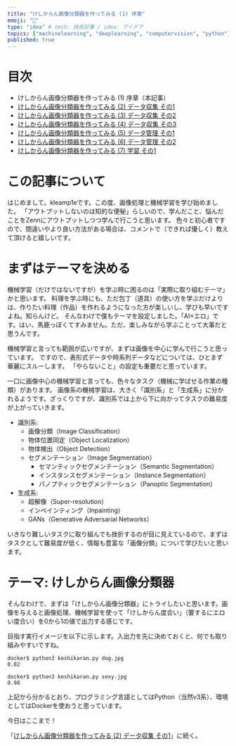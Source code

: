```yaml
---
title: "けしからん画像分類器を作ってみる (1) 序章"
emoji: "👙"
type: "idea" # tech: 技術記事 / idea: アイデア
topics: ["machinelearning", "deeplearning", "computervision", "python"]
published: true
---
```


# 目次

* けしからん画像分類器を作ってみる (1) 序章（本記事）
* [けしからん画像分類器を作ってみる (2) データ収集 その1](202102-pornography-classifier-2)
* [けしからん画像分類器を作ってみる (3) データ収集 その2](202102-pornography-classifier-3)
* [けしからん画像分類器を作ってみる (4) データ収集 その3](202103-pornography-classifier-4)
* [けしからん画像分類器を作ってみる (5) データ管理 その1](202103-pornography-classifier-5)
* [けしからん画像分類器を作ってみる (6) データ管理 その2](202103-pornography-classifier-6)
* [けしからん画像分類器を作ってみる (7) 学習 その1](202104-pornography-classifier-7)

# この記事について

はじめまして。kleamp1eです。この度、画像処理と機械学習を学び始めました。
「アウトプットしないのは知的な便秘」らしいので、学んだこと、悩んだことをZennにアウトプットしつつ学んで行こうと思います。
色々と初心者ですので、間違いやより良い方法がある場合は、コメントで（できれば優しく）教えて頂けると嬉しいです。

# まずはテーマを決める

機械学習（だけではないですが）を学ぶ時に困るのは「実際に取り組むテーマ」かと思います。
料理を学ぶ時にも、ただ包丁（道具）の使い方を学ぶだけよりは、作りたい料理（作品）を作れるようになった方が楽しいし、学びも早いですよね。知らんけど。
そんなわけで僕もテーマを設定しました。「AI×エロ」です。はい、馬鹿っぽくてすみません。ただ、楽しみながら学ぶことって大事だと思うんです。

機械学習と言っても範囲が広いですが、まずは画像を中心に学んで行こうと思っています。
ですので、表形式データや時系列データなどについては、ひとまず華麗にスルーします。
「やらないこと」の設定も重要だと思っています。

一口に画像中心の機械学習と言っても、色々なタスク（機械に学ばせる作業の種類）があります。
画像系の機械学習は、大きく「識別系」と「生成系」に分かれるようです。ざっくりですが、識別系では上から下に向かってタスクの難易度が上がっていきます。

* 識別系:
    * 画像分類（Image Classification）
    * 物体位置同定（Object Localization）
    * 物体検出（Object Detection）
    * セグメンテーション（Image Segmentation）
        * セマンティックセグメンテーション（Semantic Segmentation）
        * インスタンスセグメンテーション（Instance Segmentation）
        * パノプティックセグメンテーション（Panoptic Segmentation）
* 生成系:
    * 超解像（Super-resolution）
    * インペインティング（Inpainting）
    * GANs（Generative Adversarial Networks）

いきなり難しいタスクに取り組んでも挫折するのが目に見えているので、まずはタスクとして難易度が低く、情報も豊富な「画像分類」について学びたいと思います。

# テーマ: けしからん画像分類器

そんなわけで、まずは「けしからん画像分類器」にトライしたいと思います。画像を与えると画像処理、機械学習を使って「けしからん度合い」（要するにエロい度合い）を0から1の値で出力する感じです。

目指す実行イメージを以下に示します。入出力を先に決めておくと、何でも取り組みやすいですね。

```
docker$ python3 keshikaran.py dog.jpg
0.02

docker$ python3 keshikaran.py sexy.jpg
0.98
```

上記から分かるとおり、プログラミング言語としてはPython（当然v3系）、環境としてはDockerを使おうと思っています。

今日はここまで！

「[けしからん画像分類器を作ってみる (2) データ収集 その1](https://zenn.dev/kleamp1e/articles/202102-pornography-classifier-2)」に続く。
